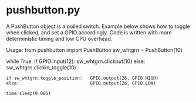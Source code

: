 # pushbutton.py

A PushButton object is a polled switch. Example below shows how to toggle when clicked, and set a GPIO accordingly. Code is written with more deterministic timing and low CPU overhead.

Usage:
 from pushbutton import PushButton
 sw_whtgrn = PushButton(10)

 while True:
    if GPIO.input(12):  sw_whtgrn.clickout(10)
    else:               sw_whtgrn.clickin_toggle(10)

    if sw_whtgrn.toggle_position:   GPIO.output(26, GPIO.HIGH)
    else:                           GPIO.output(26, GPIO.LOW)

    time.sleep(0.005)
